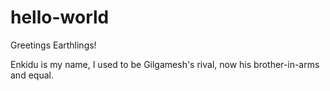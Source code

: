 # hello-world

Greetings Earthlings!

Enkidu is my name, I used to be Gilgamesh's rival, now his brother-in-arms and equal.
